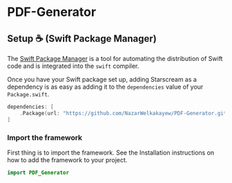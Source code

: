 # PDF-Generator

## Setup ☕ (Swift Package Manager)

The [Swift Package Manager](https://swift.org/package-manager/) is a tool for automating the distribution of Swift code and is integrated into the `swift` compiler.

Once you have your Swift package set up, adding Starscream as a dependency is as easy as adding it to the `dependencies` value of your `Package.swift`.

```swift
dependencies: [
    .Package(url: "https://github.com/NazarWelkakayew/PDF-Generator.git", branch: .main)
]
```

### Import the framework

First thing is to import the framework. See the Installation instructions on how to add the framework to your project.

```swift
import PDF_Generator
```
